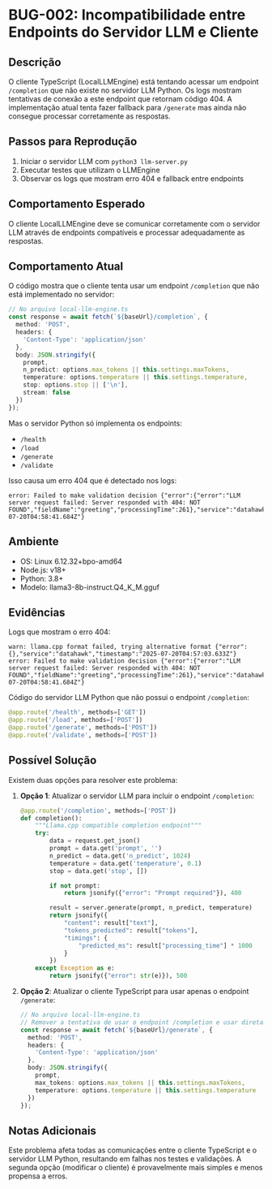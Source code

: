 # BUG-002: Incompatibilidade entre Endpoints do Servidor LLM e Cliente

## Descrição
O cliente TypeScript (LocalLLMEngine) está tentando acessar um endpoint `/completion` que não existe no servidor LLM Python. Os logs mostram tentativas de conexão a este endpoint que retornam código 404. A implementação atual tenta fazer fallback para `/generate` mas ainda não consegue processar corretamente as respostas.

## Passos para Reprodução
1. Iniciar o servidor LLM com `python3 llm-server.py`
2. Executar testes que utilizam o LLMEngine
3. Observar os logs que mostram erro 404 e fallback entre endpoints

## Comportamento Esperado
O cliente LocalLLMEngine deve se comunicar corretamente com o servidor LLM através de endpoints compatíveis e processar adequadamente as respostas.

## Comportamento Atual
O código mostra que o cliente tenta usar um endpoint `/completion` que não está implementado no servidor:

```typescript
// No arquivo local-llm-engine.ts
const response = await fetch(`${baseUrl}/completion`, {
  method: 'POST',
  headers: {
    'Content-Type': 'application/json'
  },
  body: JSON.stringify({
    prompt,
    n_predict: options.max_tokens || this.settings.maxTokens,
    temperature: options.temperature || this.settings.temperature,
    stop: options.stop || ['\n'],
    stream: false
  })
});
```

Mas o servidor Python só implementa os endpoints:
- `/health`
- `/load`
- `/generate`
- `/validate`

Isso causa um erro 404 que é detectado nos logs:

```
error: Failed to make validation decision {"error":{"error":"LLM server request failed: Server responded with 404: NOT FOUND","fieldName":"greeting","processingTime":261},"service":"datahawk","timestamp":"2025-07-20T04:58:41.684Z"}
```

## Ambiente
- OS: Linux 6.12.32+bpo-amd64
- Node.js: v18+
- Python: 3.8+
- Modelo: llama3-8b-instruct.Q4_K_M.gguf

## Evidências
Logs que mostram o erro 404:

```
warn: llama.cpp format failed, trying alternative format {"error":{},"service":"datahawk","timestamp":"2025-07-20T04:57:03.633Z"}
error: Failed to make validation decision {"error":{"error":"LLM server request failed: Server responded with 404: NOT FOUND","fieldName":"greeting","processingTime":261},"service":"datahawk","timestamp":"2025-07-20T04:58:41.684Z"}
```

Código do servidor LLM Python que não possui o endpoint `/completion`:

```python
@app.route('/health', methods=['GET'])
@app.route('/load', methods=['POST'])
@app.route('/generate', methods=['POST'])
@app.route('/validate', methods=['POST'])
```

## Possível Solução
Existem duas opções para resolver este problema:

1. **Opção 1**: Atualizar o servidor LLM para incluir o endpoint `/completion`:
   ```python
   @app.route('/completion', methods=['POST'])
   def completion():
       """Llama.cpp compatible completion endpoint"""
       try:
           data = request.get_json()
           prompt = data.get('prompt', '')
           n_predict = data.get('n_predict', 1024)
           temperature = data.get('temperature', 0.1)
           stop = data.get('stop', [])

           if not prompt:
               return jsonify({"error": "Prompt required"}), 400

           result = server.generate(prompt, n_predict, temperature)
           return jsonify({
               "content": result["text"],
               "tokens_predicted": result["tokens"],
               "timings": {
                   "predicted_ms": result["processing_time"] * 1000
               }
           })
       except Exception as e:
           return jsonify({"error": str(e)}), 500
   ```

2. **Opção 2**: Atualizar o cliente TypeScript para usar apenas o endpoint `/generate`:
   ```typescript
   // No arquivo local-llm-engine.ts
   // Remover a tentativa de usar o endpoint /completion e usar diretamente /generate
   const response = await fetch(`${baseUrl}/generate`, {
     method: 'POST',
     headers: {
       'Content-Type': 'application/json'
     },
     body: JSON.stringify({
       prompt,
       max_tokens: options.max_tokens || this.settings.maxTokens,
       temperature: options.temperature || this.settings.temperature
     })
   });
   ```

## Notas Adicionais
Este problema afeta todas as comunicações entre o cliente TypeScript e o servidor LLM Python, resultando em falhas nos testes e validações. A segunda opção (modificar o cliente) é provavelmente mais simples e menos propensa a erros.
